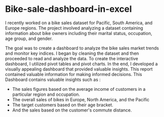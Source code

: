 # Bike-sale-dashboard-in-excel
I recently worked on a bike sales dataset for Pacific, South America, and Europe regions. The project involved analyzing a dataset containing information about bike owners including their marital status, occupation, age group, and gender.

The goal was to create a dashboard to analyze the bike sales market trends and monitor key indices. I began by cleaning the dataset and then proceeded to read and analyze the data. To create the interactive dashboard, I utilized pivot tables and pivot charts.
In the end, I developed a visually appealing dashboard that provided valuable insights. This report contained valuable information for making informed decisions.
This Dashboard contains valuable insights such as :
- The sales figures based on the average income of customers in a particular region and occupation.
- The overall sales of bikes in Europe, North America, and the Pacific
- The target customers based on their age bracket.
- And the sales based on the customer's commute distance.


